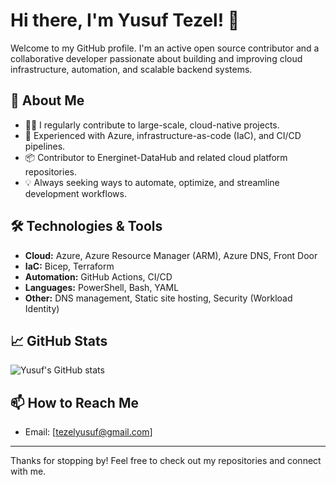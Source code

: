 # Hi there, I'm Yusuf Tezel! 👋

Welcome to my GitHub profile. I'm an active open source contributor and a collaborative developer passionate about building and improving cloud infrastructure, automation, and scalable backend systems.

## 🚀 About Me

- 👨‍💻 I regularly contribute to large-scale, cloud-native projects.
- 🔧 Experienced with Azure, infrastructure-as-code (IaC), and CI/CD pipelines.
- 📦 Contributor to Energinet-DataHub and related cloud platform repositories.
- 💡 Always seeking ways to automate, optimize, and streamline development workflows.

## 🛠️ Technologies & Tools

- **Cloud:** Azure, Azure Resource Manager (ARM), Azure DNS, Front Door
- **IaC:** Bicep, Terraform
- **Automation:** GitHub Actions, CI/CD
- **Languages:** PowerShell, Bash, YAML
- **Other:** DNS management, Static site hosting, Security (Workload Identity)

## 📈 GitHub Stats

![Yusuf's GitHub stats](https://github-readme-stats.vercel.app/api?username=yusuftezel03&show_icons=true&theme=default)

## 📫 How to Reach Me

- Email: [tezelyusuf@gmail.com]

---

Thanks for stopping by! Feel free to check out my repositories and connect with me.
